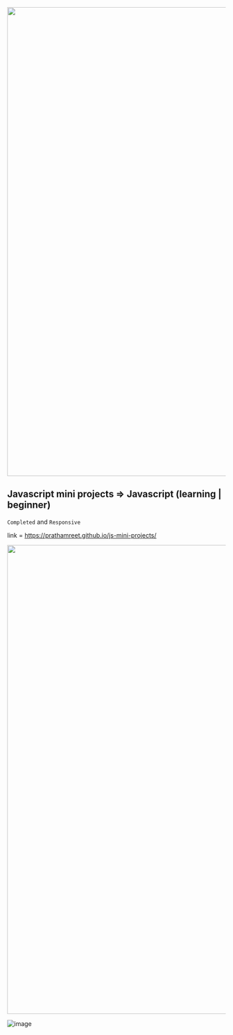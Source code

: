 
<img src="https://capsule-render.vercel.app/api?type=soft&color=gradient&height=10&section=header" width="1080" align="center"/>

## Javascript mini projects => Javascript (learning | beginner)

`Completed` and `Responsive`

link = https://prathamreet.github.io/js-mini-projects/

<img src="https://capsule-render.vercel.app/api?type=soft&color=gradient&height=10&section=footer" width="1080" align="center"/>

<br>

![image](https://github.com/prathamreet/Random-jokes/blob/main/media/Screenshots/ssa.png?raw=true)
